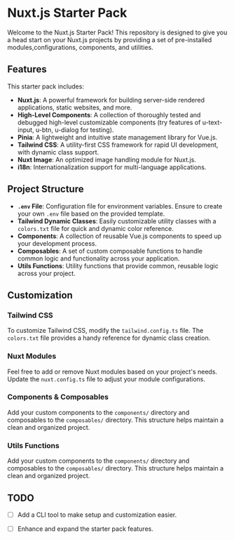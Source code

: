 # Nuxt.js Starter Pack

Welcome to the Nuxt.js Starter Pack! This repository is designed to give you a head start on your Nuxt.js projects by providing a set of pre-installed modules,configurations, components, and utilities.

## Features

This starter pack includes:

- **Nuxt.js**: A powerful framework for building server-side rendered applications, static websites, and more.
- **High-Level Components**: A collection of thoroughly tested and debugged high-level customizable components (try features of u-text-input, u-btn, u-dialog for testing).
- **Pinia**: A lightweight and intuitive state management library for Vue.js.
- **Tailwind CSS**: A utility-first CSS framework for rapid UI development, with dynamic class support.
- **Nuxt Image**: An optimized image handling module for Nuxt.js.
- **i18n**: Internationalization support for multi-language applications.

## Project Structure

- **`.env` File**: Configuration file for environment variables. Ensure to create your own `.env` file based on the provided template.
- **Tailwind Dynamic Classes**: Easily customizable utility classes with a `colors.txt` file for quick and dynamic color reference.
- **Components**: A collection of reusable Vue.js components to speed up your development process.
- **Composables**: A set of custom composable functions to handle common logic and functionality across your application.
- **Utils Functions**: Utility functions that provide common, reusable logic across your project.

## Customization

### Tailwind CSS

To customize Tailwind CSS, modify the `tailwind.config.ts` file. The `colors.txt` file provides a handy reference for dynamic class creation.


### Nuxt Modules

Feel free to add or remove Nuxt modules based on your project's needs. Update the `nuxt.config.ts` file to adjust your module configurations.

### Components & Composables

Add your custom components to the `components/` directory and composables to the `composables/` directory. This structure helps maintain a clean and organized project.

### Utils Functions

Add your custom components to the `components/` directory and composables to the `composables/` directory. This structure helps maintain a clean and organized project.

## TODO

- [ ] Add a CLI tool to make setup and customization easier.
- [ ] Enhance and expand the starter pack features.



